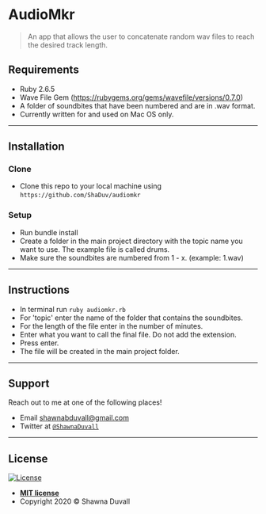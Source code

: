 # AudioMkr

> An app that allows the user to concatenate random wav files to reach the desired track length.

## Requirements
- Ruby 2.6.5
- Wave File Gem (https://rubygems.org/gems/wavefile/versions/0.7.0)
- A folder of soundbites that have been numbered and are in .wav format.
- Currently written for and used on Mac OS only.

---

## Installation

### Clone

- Clone this repo to your local machine using `https://github.com/ShaDuv/audiomkr`

### Setup

- Run bundle install
- Create a folder in the main project directory with the topic name you want to use. The example file is called drums.
- Make sure the soundbites are numbered from 1 - x. (example: 1.wav)

---

## Instructions
   - In terminal run `ruby audiomkr.rb`
   - For 'topic' enter the name of the folder that contains the soundbites.
   - For the length of the file enter in the number of minutes.
   - Enter what you want to call the final file. Do not add the extension. 
   - Press enter.
   - The file will be created in the main project folder.

---

## Support

Reach out to me at one of the following places!

- Email shawnabduvall@gmail.com
- Twitter at <a href="http://twitter.com/shawnaduvall" target="_blank">`@ShawnaDuvall`</a>

---

## License

[![License](http://img.shields.io/:license-mit-blue.svg?style=flat-square)](http://badges.mit-license.org)

- **[MIT license](http://opensource.org/licenses/mit-license.php)**
- Copyright 2020 © Shawna Duvall
